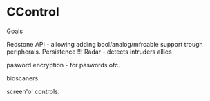 CControl
========
Goals

Redstone API - allowing adding bool/analog/mfrcable support trough peripherals.
Persistence !!!
Radar - detects intruders allies

pasword encryption - for paswords ofc.

bioscaners.

screen'o' controls.
